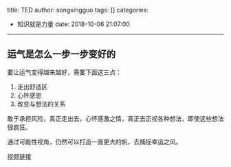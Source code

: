 title: TED
author: songxingguo
tags: []
categories:
  - 知识就是力量
date: 2018-10-06 21:07:00
---
## 运气是怎么一步一步变好的

要让运气变得越来越好，需要下面这三点：

1. 走出舒适区
2. 心怀感恩
3. 改变与想法的关系

敢于承担风险，真正走出去，心怀感激之情，真正去正视各种想法，即使这些想法很疯狂。

通过可能性视角，仍然可以打造一面更大的帆，去捕捉幸运之风。

[视频链接](https://m.weibo.cn/status/GBCQusJqD?from=page_1005052217035934_profile&wvr=6&mod=weibotime&type=comment&jumpfrom=weibocom&p=qqf&c=wandoujia&display=0&retcode=6102)

<!-- more -->